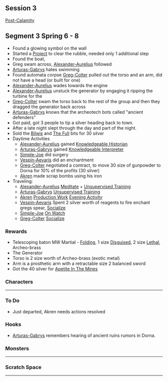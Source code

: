 ## Session 3
[Post-Calamity](Post-Calamity)

## Segment 3 Spring 6 - 8
* Found a glowing symbol on the wall
* Started a [Project](../../Skills#Project) to clear the rubble, needed only 1 additional step
* Found the boat,
* Greg swam across, [Alexander-Aurelius](Alexander-Aurelius) followed
* [Arturas-Gabrys](Arturas-Gabrys) hates swimming
* Found automata corpse [Greg-Colter](Greg-Colter) pulled out the torso and an arm, did not have a head (or built for one)
* [Alexander-Aurelius](Alexander-Aurelius) wades towards the engine
* [Alexander-Aurelius](Alexander-Aurelius) unstuck the generator by engaging it ripping the turbine for the 
* [Greg-Colter](Greg-Colter) swam the torso back to the rest of the group and then they dragged the generator back across
* [Arturas-Gabrys](Arturas-Gabrys) knows that the archeotech bots called "ancient defenders"
* Got paid, got 3 people to tip a silver heading back to town.
* After a late night slept through the day and part of the night.
* Sold the [Bilwis](Monsters#Bilwis) and [The Full](Monsters#The%20Full) bits for 30 silver
* Daytime Activities
	* [Alexander-Aurelius](Alexander-Aurelius) gained [Knowledgeable Historian](../../Chronicler#Knowledgeable%20Historian)
	* [Arturas-Gabrys](Arturas-Gabrys) gained [Knowledgeable Interpreter](../../Chronicler#Knowledgeable%20Interpreter)
	* [Simple-Joe](Simple-Joe) did surgery
	* [Vespin-Aevaris](Vespin-Aevaris) did an enchantment
	* [Greg-Colter](Greg-Colter) negotiated a contract, to move 30 size of gunpowder to Dorna for 10% of the profits (30 silver)
	* [Akren](Akren) made scrap bombs using his iron
* Traveling:
	* [Alexander-Aurelius](Alexander-Aurelius) [Meditate](../../Activities#Meditate) + [Unsupervised Training](../../Activities#Unsupervised%20Training)
	* [Arturas-Gabrys](Arturas-Gabrys) [Unsupervised Training](../../Activities#Unsupervised%20Training)
	* [Akren](Akren) [Production Work](../../Activities#Production%20Work) [Evening Activity](../../Activities#Travel%20Activity)
	* [Vespin-Aevaris](Vespin-Aevaris) Spent 2 silver worth of reagents to fire enchant gregs spear, [Socialize](../../Activities#Socialize)
	* [Simple-Joe](Simple-Joe) [On Watch](../../Activities#On%20Watch)
	* [Greg-Colter](Greg-Colter) [Socialize](../../Activities#Socialize)

### Rewards
* Telescoping baton MW Martial - [Folding](../../Weapon-Traits#Folding), 1 size [Disguised](../../Weapon-Traits#Disguised), 2 size [Lethal](../../Weapon-Traits#Lethal), Archeo-brass
* The Generator
* Torso is 2 size worth of Archeo-brass (exotic metal)
* Arm is a prosthetic arm with a retractable size 2 balanced sword
* Got the 40 silver for [Apetite In The Mines](Hooks#Apetite%20In%20The%20Mines)

### Characters
 ---

### To Do
* Just departed, Akren needs actions resolved

### Hooks
* [Arturas-Gabrys](Arturas-Gabrys) remembers hearing of ancient ruins rumors in Dorna.


### Monsters
---

### Scratch Space
---